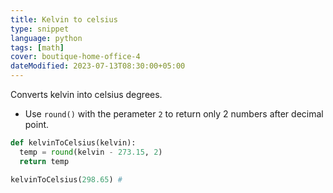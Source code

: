 ```yaml
---
title: Kelvin to celsius
type: snippet
language: python
tags: [math]
cover: boutique-home-office-4
dateModified: 2023-07-13T08:30:00+05:00
---
```


Converts kelvin into celsius degrees. 
- Use `round()` with the perameter `2` to return only 2 numbers after decimal point.

```py
def kelvinToCelsius(kelvin):
  temp = round(kelvin - 273.15, 2)
  return temp
```

```py
kelvinToCelsius(298.65) # 
```
